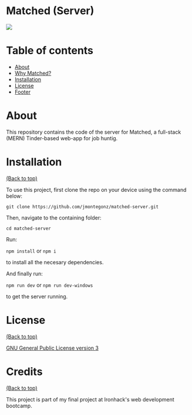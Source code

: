 # Matched (Server)

![](https://i.imgur.com/OkXo4di.png)

# Table of contents

- [About](#About)
- [Why Matched?](#Why-Matched?)
- [Installation](#Installation)
- [License](#License)
- [Footer](#footer)


# About


This repository contains the code of the server for Matched, a full-stack (MERN) Tinder-based web-app for job huntig.


# Installation
[(Back to top)](#Table-of-contents)


To use this project, first clone the repo on your device using the command below:

```git clone https://github.com/jmontegonz/matched-server.git```

Then, navigate to the containing folder:

```cd matched-server```

Run:

```npm install``` or ```npm i```

to install all the necesary dependencies.

And finally run: 

```npm run dev``` or ```npm run dev-windows```

to get the server running.

# License
[(Back to top)](#Table-of-contents)

<!-- Adding the license to README is a good practice so that people can easily refer to it.

Make sure you have added a LICENSE file in your project folder. **Shortcut:** Click add new file in your root of your repo in GitHub > Set file name to LICENSE > GitHub shows LICENSE templates > Choose the one that best suits your project!

I personally add the name of the license and provide a link to it like below. -->

[GNU General Public License version 3](https://opensource.org/licenses/GPL-3.0)

# Credits
[(Back to top)](#Table-of-contents)

This project is part of my final project at Ironhack's web development bootcamp.
